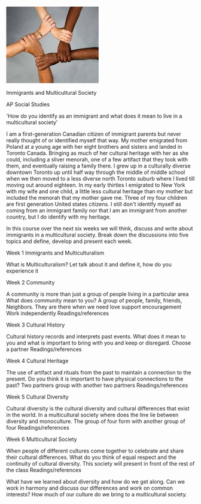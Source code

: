 ![](img/mf_Multicultural_Society.jpg)

Immigrants and Multicultural Society

AP Social Studies


'How do you identify as an immigrant and what does it mean to live in a multicultural society'

I am a first-generation Canadian citizen of immigrant parents but never really thought of or identified myself that way. My mother emigrated from Poland at a young age with her eight brothers and sisters and landed in Toronto Canada. Bringing as much of her cultural heritage with her as she could, including a sliver menorah, one of a few artifact that they took with them, and eventually raising a family there. I grew up in a culturally diverse downtown Toronto up until half way through the middle of middle school when we then moved to a less diverse north Toronto suburb where I lived till moving out around eighteen. 
In my early thirties I emigrated to New York with my wife and one child, a little less cultural heritage than my mother but included the menorah that my mother gave me. Three of my four children are first generation United states citizens. I still don't identify myself as coming from an immigrant family nor that I am an immigrant from another country, but I do identify with my heritage.

In this course over the next six weeks we will think, discuss and write about immigrants in a multicultural society. Break down the discussions into five topics and define, develop and  present each week.

Week 1 Immigrants and Multiculturalism

  What is Multiculturalism? Let talk about it and define it, how do you experience it  


Week 2 Community

  A community is more than just a group of people living in a particular area
  What does community mean to you? A group of people, family, friends, Neighbors. They are there when we need love support encouragement
	Work independently 
  Readings/references

Week 3 Cultural History

  Cultural history records and interprets past events. What does it mean to you and what is important to bring with you and keep or disregard. 
	Choose a partner
  Readings/references

Week 4 Cultural Heritage

  The use of artifact and rituals from the past to maintain a connection to the present. Do you think it is important to have physical connections to the past?
	Two partners group with another two partners
	Readings/references
  
  Week 5 Cultural Diversity
  
  Cultural diversity is the cultural diversity and cultural differences that exist in the world. In a multicultural society where does the line lie between diversity and monoculture. 
	The group of four form with another group of four
  Readings/references


Week 6 Multicultural Society

  When people of different cultures come together to celebrate and share their cultural differences. What do you think of equal respect and the continuity of cultural diversity.
  This society will present in front of the rest of the class
  Readings/references

What have we learned about diversity and how do we get along. Can we work in harmony and discuss our differences and work on common interests? How much of our culture do we bring to a multicultural society. 

